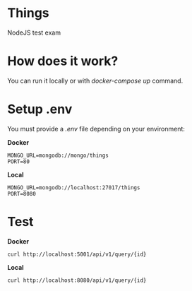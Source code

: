 # Things
NodeJS test exam

# How does it work?
You can run it locally or with *docker-compose up* command.

# Setup .env
You must provide a *.env* file depending on your environment:

  **Docker**
  ```
  MONGO_URL=mongodb://mongo/things
  PORT=80
  ```

  **Local**
  ```
  MONGO_URL=mongodb://localhost:27017/things
  PORT=8080
  ```

# Test
**Docker**

```
curl http://localhost:5001/api/v1/query/{id}
```

**Local**
```
curl http://localhost:8080/api/v1/query/{id}
```
